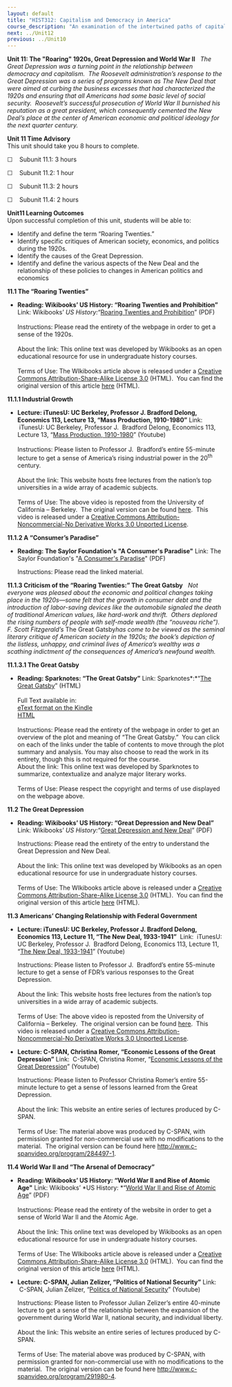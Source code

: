 ```yaml
---
layout: default
title: "HIST312: Capitalism and Democracy in America"
course_description: "An examination of the intertwined paths of capitalism and democracy in US history from the 17th century to the present, focusing on the connections between America’s economic and political development."
next: ../Unit12
previous: ../Unit10
---
```

**Unit 11: The "Roaring" 1920s, Great Depression and World War II**
<span id="11"></span> 
*The Great Depression was a turning point in the relationship between
democracy and capitalism.  The Roosevelt administration’s response to
the Great Depression was a series of programs known as The New Deal that
were aimed at curbing the business excesses that had characterized the
1920s and ensuring that all Americans had some basic level of social
security.  Roosevelt’s successful prosecution of World War II burnished
his reputation as a great president, which consequently cemented the New
Deal’s place at the center of American economic and political ideology
for the next quarter century.*

**Unit 11 Time Advisory**  
This unit should take you 8 hours to complete.

☐    Subunit 11.1: 3 hours

☐    Subunit 11.2: 1 hour

☐    Subunit 11.3: 2 hours

☐    Subunit 11.4: 2 hours

**Unit11 Learning Outcomes**  
Upon successful completion of this unit, students will be able to:

-   Identify and define the term “Roaring Twenties.”
-   Identify specific critiques of American society, economics, and
    politics during the 1920s.
-   Identify the causes of the Great Depression.
-   Identify and define the various aspects of the New Deal and the
    relationship of these policies to changes in American politics and
    economics

**11.1 The “Roaring Twenties”** <span id="11.1"></span> 
-   **Reading: Wikibooks’ US History: “Roaring Twenties and
    Prohibition”**
    Link: Wikibooks’ *US History:*“[Roaring Twenties and
    Prohibition](https://resources.saylor.org/wwwresources/archived/site/wp-content/uploads/2011/08/HIST312-Roaring-Twenties-and-Prohibition.pdf)”
    (PDF)  
        
     Instructions: Please read the entirety of the webpage in order to
    get a sense of the 1920s.  
        
     About the link: This online text was developed by Wikibooks as an
    open educational resource for use in undergraduate history
    courses.  
        
     Terms of Use: The WIkibooks article above is released under a
    [Creative Commons Attribution-Share-Alike License
    3.0](http://creativecommons.org/licenses/by-sa/3.0/) (HTML).  You
    can find the original version of this article
    [here](http://en.wikibooks.org/wiki/US_History/Roaring_Twenties_and_Prohibition)
    (HTML).

**11.1.1 Industrial Growth** <span id="11.1.1"></span> 
-   **Lecture: iTunesU: UC Berkeley, Professor J. Bradford Delong,
    Economics 113, Lecture 13, “Mass Production, 1910-1980”**
    Link:  iTunesU: UC Berkeley, Professor J.  Bradford Delong,
    Economics 113, Lecture 13, “[Mass Production,
    1910-1980](http://www.youtube.com/watch?v=O9gBYc0ibW0)” (Youtube)  
        
     Instructions: Please listen to Professor J.  Bradford’s entire
    55-minute lecture to get a sense of America’s rising industrial
    power in the 20<sup>th</sup> century.  
        
     About the link: This website hosts free lectures from the nation’s
    top universities in a wide array of academic subjects.  
        
     Terms of Use: The above video is reposted from the University of
    California – Berkeley.  The original version can be found
    [here](http://itunes.apple.com/us/podcast/lecture-13-mass-production/id354823242?i=80681418). 
    This video is released under a [Creative Commons
    Attribution-Noncommercial-No Derivative Works 3.0 Unported
    License](http://creativecommons.org/licenses/by-nc-nd/3.0/).  

**11.1.2 A “Consumer’s Paradise”** <span id="11.1.2"></span> 
-   **Reading: The Saylor Foundation's "A Consumer's Paradise"**
    Link: The Saylor Foundation's "[A Consumer's
    Paradise](https://resources.saylor.org/wwwresources/archived/site/wp-content/uploads/2011/05/HIST312-A-Consumers-Paradise-FINAL.pdf)"
    (PDF)  
      
     Instructions: Please read the linked material.

**11.1.3 Criticism of the “Roaring Twenties:” The Great Gatsby** <span
id="11.1.3"></span> 
*Not everyone was pleased about the economic and political changes
taking place in the 1920s—some felt that the growth in consumer debt and
the introduction of labor-saving devices like the automobile signaled
the death of traditional American values, like hard-work and thrift. 
Others deplored the rising numbers of people with self-made wealth (the
“nouveau riche”).  F. Scott Fitzgerald’s* The Great Gatsby*has come to
be viewed as the seminal literary critique of American society in the
1920s; the book’s depiction of the listless, unhappy, and criminal lives
of America’s wealthy was a scathing indictment of the consequences of
America’s newfound wealth.*

**11.1.3.1 The Great Gatsby** <span id="11.1.3.1"></span> 
-   **Reading: Sparknotes: “The Great Gatsby”**
    Link: Sparknotes*:*“[The Great
    Gatsby](http://www.sparknotes.com/lit/gatsby/)” (HTML)  
        
     Full Text available in:  
     [eText format on the
    Kindle](http://www.amazon.com/The-Great-Gatsby-ebook/dp/B000FC0PDA/ref=sr_1_1?ie=UTF8&m=AG56TWVU5XWC2&s=digital-text&qid=1284749820&sr=1-1)  
     [HTML](http://ebooks.adelaide.edu.au/f/fitzgerald/f_scott/gatsby/)  
        
     Instructions: Please read the entirety of the webpage in order to
    get an overview of the plot and meaning of “The Great Gatsby.”  You
    can click on each of the links under the table of contents to move
    through the plot summary and analysis. You may also choose to read
    the work in its entirety, though this is not required for the
    course.  
     About the link: This online text was developed by Sparknotes to
    summarize, contextualize and analyze major literary works.  
        
     Terms of Use: Please respect the copyright and terms of use
    displayed on the webpage above.

**11.2 The Great Depression** <span id="11.2"></span> 
-   **Reading: Wikibooks’ US History: “Great Depression and New Deal”**
    Link: Wikibooks’ *US History:*“[Great Depression and New
    Deal](https://resources.saylor.org/wwwresources/archived/site/wp-content/uploads/2011/08/HIST312-11.2-Great-Depression-and-New-Deal.pdf)”
    (PDF)  
      
     Instructions: Please read the entirety of the entry to understand
    the Great Depression and New Deal.  
        
     About the link: This online text was developed by Wikibooks as an
    open educational resource for use in undergraduate history
    courses.  
        
     Terms of Use: The WIkibooks article above is released under a
    [Creative Commons Attribution-Share-Alike License
    3.0](http://creativecommons.org/licenses/by-sa/3.0/) (HTML).  You
    can find the original version of this article
    [here](http://en.wikibooks.org/wiki/US_History/Great_Depression_and_New_Deal)
    (HTML).

**11.3 Americans’ Changing Relationship with Federal Government** <span
id="11.3"></span> 
-   **Lecture: iTunesU: UC Berkeley, Professor J. Bradford Delong,
    Economics 113, Lecture 11, “The New Deal, 1933-1941”**
     Link:  iTunesU: UC Berkeley, Professor J.  Bradford Delong,
    Economics 113, Lecture 11, “[The New Deal,
    1933-1941](http://www.youtube.com/watch?v=H2hu__KAf_g)” (Youtube)  
      
     Instructions: Please listen to Professor J.  Bradford’s entire
    55-minute lecture to get a sense of FDR’s various responses to the
    Great Depression.  
        
     About the link: This website hosts free lectures from the nation’s
    top universities in a wide array of academic subjects.  
        
     Terms of Use: The above video is reposted from the University of
    California – Berkeley.  The original version can be found
    [here](http://itunes.apple.com/us/podcast/lecture-11-the-new-deal-1933/id354823242?i=80681408). 
    This video is released under a [Creative Commons
    Attribution-Noncommercial-No Derivative Works 3.0 Unported
    License](http://creativecommons.org/licenses/by-nc-nd/3.0/).  

-   **Lecture: C-SPAN, Christina Romer, “Economic Lessons of the Great
    Depression”**
    Link:  C-SPAN, Christina Romer, “[Economic Lessons of the Great
    Depression](http://www.youtube.com/watch?v=0BpAo2KzC-Q)” (Youtube)  
      
     Instructions: Please listen to Professor Christina Romer’s entire
    55-minute lecture to get a sense of lessons learned from the Great
    Depression.  
        
     About the link: This website an entire series of lectures produced
    by C-SPAN.  
        
     Terms of Use: The material above was produced by C-SPAN, with
    permission granted for non-commercial use with no modifications to
    the material.  The original version can be found
    here <http://www.c-spanvideo.org/program/284497-1>.

**11.4 World War II and “The Arsenal of Democracy”** <span
id="11.4"></span> 
-   **Reading: Wikibooks’ US History: “World War II and Rise of Atomic
    Age"**
    Link: Wikibooks’ *US History: *“[World War II and Rise of Atomic
    Age](https://resources.saylor.org/wwwresources/archived/site/wp-content/uploads/2011/08/HIST312-11.4-World-War-II-and-Rise-of-Atomic-Age.pdf)”
    (PDF)  
        
     Instructions: Please read the entirety of the website in order to
    get a sense of World War II and the Atomic Age.  
        
     About the link: This online text was developed by Wikibooks as an
    open educational resource for use in undergraduate history
    courses.             
        
     Terms of Use: The WIkibooks article above is released under a
    [Creative Commons Attribution-Share-Alike License
    3.0](http://creativecommons.org/licenses/by-sa/3.0/) (HTML).  You
    can find the original version of this article
    [here](http://en.wikibooks.org/wiki/US_History/World_War_II_and_Rise_of_Atomic_Age)
    (HTML).

-   **Lecture: C-SPAN, Julian Zelizer, “Politics of National Security”**
    Link:  C-SPAN, Julian Zelizer, “[Politics of National
    Security](http://www.youtube.com/watch?v=1_uz5USZF1Q)” (Youtube)  
      
     Instructions: Please listen to Professor Julian Zelizer’s entire
    40-minute lecture to get a sense of the relationship between the
    expansion of the government during World War II, national security,
    and individual liberty.  
        
     About the link: This website an entire series of lectures produced
    by C-SPAN.  
        
     Terms of Use: The material above was produced by C-SPAN, with
    permission granted for non-commercial use with no modifications to
    the material.  The original version can be found
    here <http://www.c-spanvideo.org/program/291980-4>.


